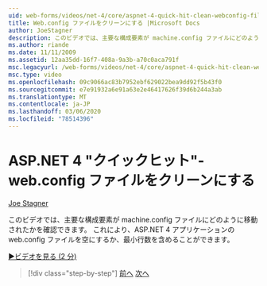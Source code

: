 ```yaml
---
uid: web-forms/videos/net-4/core/aspnet-4-quick-hit-clean-webconfig-files
title: Web.config ファイルをクリーンにする |Microsoft Docs
author: JoeStagner
description: このビデオでは、主要な構成要素が machine.config ファイルにどのように移動されたかを確認できます。 これにより、ASP.NET 4 appl.exe の web.config ファイルが許可されます。
ms.author: riande
ms.date: 11/11/2009
ms.assetid: 12aa35dd-16f7-408a-9a3b-a70c0aca791f
msc.legacyurl: /web-forms/videos/net-4/core/aspnet-4-quick-hit-clean-webconfig-files
msc.type: video
ms.openlocfilehash: 09c9066ac83b7952ebf629022bea9dd92f5b43f0
ms.sourcegitcommit: e7e91932a6e91a63e2e46417626f39d6b244a3ab
ms.translationtype: MT
ms.contentlocale: ja-JP
ms.lasthandoff: 03/06/2020
ms.locfileid: "78514396"
---
```

# <a name="aspnet-4-quick-hit---clean-webconfig-files"></a>ASP.NET 4 "クイックヒット"-web.config ファイルをクリーンにする

[Joe Stagner](https://github.com/JoeStagner)

このビデオでは、主要な構成要素が machine.config ファイルにどのように移動されたかを確認できます。 これにより、ASP.NET 4 アプリケーションの web.config ファイルを空にするか、最小行数を含めることができます。

[&#9654;ビデオを見る (2 分)](https://channel9.msdn.com/Blogs/ASP-NET-Site-Videos/aspnet-4-quick-hit-clean-webconfig-files)

> [!div class="step-by-step"]
> [前へ](aspnet-4-quick-hit-auto-start.md)
> [次へ](aspnet-4-quick-hit-predictable-client-ids.md)
